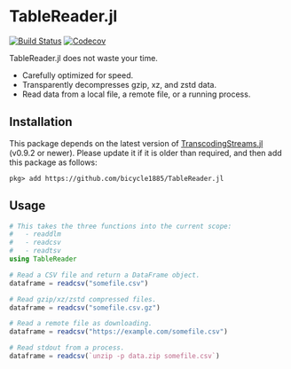 # TableReader.jl

[![Build Status](https://travis-ci.com/bicycle1885/TableReader.jl.svg?branch=master)](https://travis-ci.com/bicycle1885/TableReader.jl)
[![Codecov](https://codecov.io/gh/bicycle1885/TableReader.jl/branch/master/graph/badge.svg)](https://codecov.io/gh/bicycle1885/TableReader.jl)

TableReader.jl does not waste your time.

- Carefully optimized for speed.
- Transparently decompresses gzip, xz, and zstd data.
- Read data from a local file, a remote file, or a running process.


## Installation

This package depends on the latest version of
[TranscodingStreams.jl](transcodingstreams-url) (v0.9.2 or newer).  Please
update it if it is older than required, and then add this package as follows:

    pkg> add https://github.com/bicycle1885/TableReader.jl


## Usage

```julia
# This takes the three functions into the current scope:
#   - readdlm
#   - readcsv
#   - readtsv
using TableReader

# Read a CSV file and return a DataFrame object.
dataframe = readcsv("somefile.csv")

# Read gzip/xz/zstd compressed files.
dataframe = readcsv("somefile.csv.gz")

# Read a remote file as downloading.
dataframe = readcsv("https://example.com/somefile.csv")

# Read stdout from a process.
dataframe = readcsv(`unzip -p data.zip somefile.csv`)
```

[transcodingstreams-url]: https://github.com/bicycle1885/TranscodingStreams.jl

